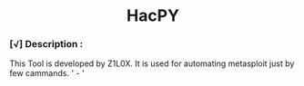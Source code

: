 <h1 align=center>HacPY</h1>

### [√] Description :

<p>This Tool is developed by Z1L0X. It is used for automating metasploit just by few cammands.  ' - '</p>


